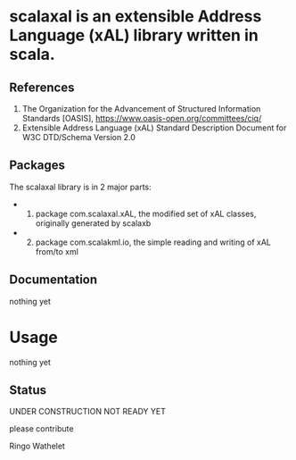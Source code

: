 # scalaxal is an extensible Address Language (xAL) library written in scala.

## References
 
1) The Organization for the Advancement of Structured Information Standards [OASIS], https://www.oasis-open.org/committees/ciq/
2) Extensible Address Language (xAL) Standard Description Document for W3C DTD/Schema Version 2.0

## Packages

The scalaxal library is in 2 major parts:
- 1) package com.scalaxal.xAL, the modified set of xAL classes, originally generated by scalaxb
- 2) package com.scalakml.io, the simple reading and writing of xAL from/to xml

## Documentation

nothing yet

# Usage

nothing yet

## Status

UNDER CONSTRUCTION NOT READY YET

please contribute

Ringo Wathelet
